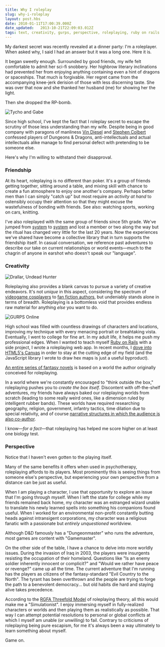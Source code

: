 ```yaml
---
title: Why I roleplay
slug: why-i-roleplay
layout: post.hbs
date: 2010-01-11T17:00:39.000Z
date_updated:   2013-10-21T22:09:03.012Z
tags: text, creativity, gurps, perspective, roleplaying, ruby on rails
---
```


My darkest secret was recently revealed at a dinner party: I'm a roleplayer. When asked why, I said I had an answer but it was a long one. Here it is.

It began sweetly enough. Surrounded by good friends, my wife felt comfortable to admit her sci-fi snobbery. Her highbrow literary inclinations had prevented her from enjoying anything containing even a hint of dragons or spaceships. That much is forgivable. Her regret came from the accompanying knee-jerk derision of those with less discerning taste. She was over that now and she thanked her husband (me) for showing her the light.

Then she dropped the RP-bomb.

![Tycho and Gabe](https://assets.stanifesto.com/images/2010/01/tychogabe.jpg)

Since high school, I've kept the fact that I roleplay secret to escape the scrutiny of those less understanding than my wife. Despite being in good company with paragons of manliness <a href="http://www.youtube.com/watch?v=JQUEQOyIvfk">Vin Diesel</a> and <a href="http://vodpod.com/watch/318-stephen-colbert-on-dungeons-and-dragons">Stephen Colbert</a> confessed players of Dungeons &amp; Dragons, anti-intellectuals and actual intellectuals alike manage to find personal defect with pretending to be someone else.

Here's why I'm willing to withstand their disapproval.

### Friendship

At its heart, roleplaying is no different than poker. It's a group of friends getting together, sitting around a table, and mixing skill with chance to create a fun atmosphere to enjoy one another's company. Perhaps better men than I can simply "catch up" but most require an <em>activity at hand</em> to ostensibly occupy their attention so that they might excuse the wastefulness of bonding with friends. See also: watching sports, working on cars, knitting.

I've also roleplayed with the same group of friends since 5th grade. We've jumped from <a href="http://www.wizards.com/Company/Brands/DnD.aspx">system</a> to <a href="http://www.sjgames.com/gurps/">system</a> and lost a member or two along the way but the ritual has changed very little for the last 20 years. Now the experiences we've shared have become a collective library that in turn supports the friendship itself. In casual conversation, we reference past adventures to describe our take on current relationships or world events&mdash;much to the chagrin of anyone in earshot who doesn't speak our "language".

### Creativity

![Drallar, Undead Hunter](https://assets.stanifesto.com/images/2010/01/Drallar.gif)

Roleplaying also provides a blank canvas to pursue a variety of creative endeavors. It's not <em>unique</em> in this aspect, considering the spectrum of <a href="http://www.cosplay.com/photo/2121745/">videogame cosplayers</a> to <a href="http://www.ifanboy.com/images/ifanboy/geekchartbig.gif">fan fiction authors</a>, but undeniably stands alone in terms of breadth. Roleplaying is a bottomless void that provides endless raw material for anything <em>else</em> you want to do.

![GURPS Online](https://assets.stanifesto.com/images/2010/01/gonlineapp.jpg)

High school was filled with countless drawings of characters and locations, improving my technique with every menacing portrait or breahtaking vista. Eventually, I went to college for fine art. In my adult life, it helps me push my professional edges. When I wanted to teach myself <a href="http://rubyonrails.org/">Ruby on Rails</a> with a side project, I wrote a roleplaying web app. In recent months, I <a href="http://diveintohtml5.org/canvas.html">dove into HTML5's Canvas</a> in order to stay at the cutting edge of my field (and the JavaScript library I wrote to draw hex maps is just a useful byproduct).

<p class="aside"><a href="http://www.guardian.co.uk/culture/1999/oct/14/artsfeatures">An entire series of fantasy novels</a> is based on a world the author originally conceived for roleplaying.</p>

In a world where we're constantly encouraged to "think outside the box," roleplaying pushes you to <em>create the box itself</em>. Discontent with off-the-shelf adventures, my friends have always baked our roleplaying worlds from scratch (leading to some really weird ones, like a dimension ruled by intelligent rubber bands). These worlds have required researching geography, religion, government, infantry tactics, time dilation due to special relativity, and of course <a href="http://www.darkshire.net/jhkim/rpg/theory/narrative/paradigms.html">narrative structures in which the audience is also co-author</a>.

I know&mdash;<em>for a fact</em>&mdash;that roleplaying has helped me score higher on at least one biology test.

### Perspective

Notice that I haven't even gotten to the playing itself.

Many of the same benefits it offers when used in psychotherapy, roleplaying affords to its players. Most prominently this is seeing things from someone else's perspective, but experiencing your own perspective from a distance can be just as useful.

When I am playing a character, I use that opportunity to explore an issue that I'm going through myself. When I left the state for college while my friends remained back home, my character was an estranged wizard unable to translate his newly learned spells into something his companions found useful. When I worked for an environmental non-profit constantly butting heads against intransigent corporations, my character was a religious fanatic with a passionate but <em>entirely unquestioned</em> worldview.

<p class="aside">Although D&amp;D famously has a "Dungeonmaster" who runs the adventure, most games are content with "Gamemaster".</p>

On the other side of the table, I have a chance to delve into more worldly issues. During the invasion of Iraq in 2003, the players were insurgents resisting the occupation of their homeland. Questions like "Is an enemy soldier inherently innocent or complicit?" and "Would we rather have peace or revenge?" came up all the time. The current adventure that I'm running has the players as citizens of the fantasy-standard "Evil Country to the North". The tyrant has been overthrown and the people are trying to forge the path to a benevolent democracy... but old habits die hard and staying alive takes precedence.

According to the <a href="http://www.darkshire.net/~jhkim/rpg/theory/liz-paper-2003/">RGFA Threefold Model</a> of roleplaying theory, all this would make me a "Simulationist". I enjoy immersing myself in fully-realized characters or worlds and then playing them as realistically as possible. That way I can attempt potential resolutions to personal or global conflicts at which I myself am unable (or unwilling) to fail. Contrary to criticisms of roleplaying being pure escapism, for me it's always been a way ultimately to learn something about myself.

Game on.
